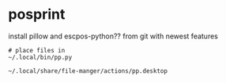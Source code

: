 # posprint

install pillow and escpos-python?? from git with newest features

```
# place files in
~/.local/bin/pp.py

~/.local/share/file-manger/actions/pp.desktop
```
